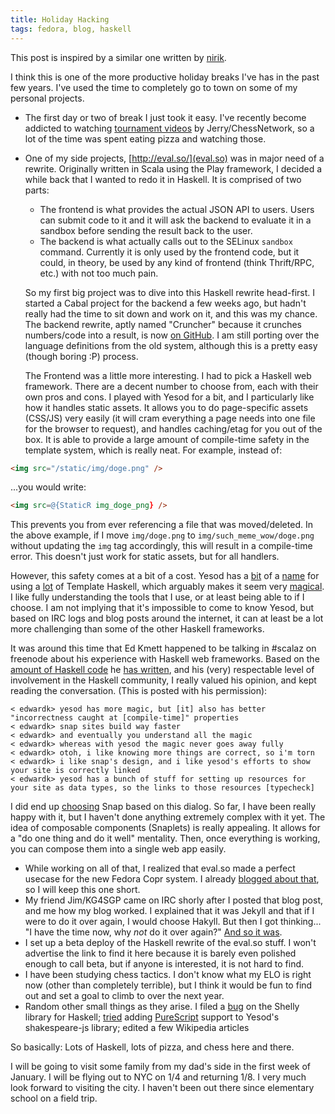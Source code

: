 ```yaml
---
title: Holiday Hacking
tags: fedora, blog, haskell
---
```


This post is inspired by a similar one written by
[nirik](http://www.scrye.com/wordpress/nirik/2013/12/28/holiday-geeking-so-far/).

I think this is one of the more productive holiday breaks I've has in the past
few years. I've used the time to completely go to town on some of my personal
projects.

- The first day or two of break I just took it easy. I've recently become
  addicted to watching
  [tournament videos](https://www.youtube.com/playlist?list=PL8702A0B148E81034)
  by Jerry/ChessNetwork, so a lot of the time was spent eating pizza and
  watching those.
- One of my side projects, [http://eval.so/](eval.so) was in major need of a
  rewrite. Originally written in Scala using the Play framework, I decided a
  while back that I wanted to redo it in Haskell. It is comprised of two parts:
    - The frontend is what provides the actual JSON API to users. Users can
      submit code to it and it will ask the backend to evaluate it in a sandbox
      before sending the result back to the user.
    - The backend is what actually calls out to the SELinux `sandbox` command.
      Currently it is only used by the frontend code, but it could, in theory,
      be used by any kind of frontend (think Thrift/RPC, etc.) with not too
      much pain.

  So my first big project was to dive into this Haskell rewrite head-first. I
  started a Cabal project for the backend a few weeks ago, but hadn't really
  had the time to sit down and work on it, and this was my chance. The backend
  rewrite, aptly named "Cruncher" because it crunches numbers/code into a
  result, is now [on GitHub](https://github.com/eval-so/cruncher). I am still
  porting over the language definitions from the old system, although this is
  a pretty easy (though boring :P) process.

  The Frontend was a little more interesting. I had to pick a Haskell web
  framework. There are a decent number to choose from, each with their own
  pros and cons. I played with Yesod for a bit, and I particularly like how it
  handles static assets. It allows you to do page-specific assets (CSS/JS) very
  easily (it will cram everything a page needs into one file for the browser to
  request), and handles caching/etag for you out of the box. It is able to
  provide a large amount of compile-time safety in the template system, which
  is really neat. For example, instead of:

```html
<img src="/static/img/doge.png" />
```

  ...you would write:

```html
<img src=@{StaticR img_doge_png} />
```

  This prevents you from ever referencing a file that was moved/deleted. In the
  above example, if I move `img/doge.png` to `img/such_meme_wow/doge.png`
  without updating the `img` tag accordingly, this will result in a compile-time
  error. This doesn't just work for static assets, but for all handlers.

  However, this safety comes at a bit of a cost. Yesod has a
  [bit](http://stackoverflow.com/questions/5645168/comparing-haskells-snap-and-yesod-web-frameworks)
  of a [name](https://github.com/yesodweb/yesod/wiki/Too-much-Template-Haskell%3F)
  for using a [lot](http://stackoverflow.com/questions/11884455/how-to-learn-a-new-library-framework-in-haskell/11885197#11885197)
  of Template Haskell, which arguably makes it seem very
  [magical](http://www.djangopony.com/). I like fully understanding the
  tools that I use, or at least being able to if I choose. I am not implying
  that it's impossible to come to know Yesod, but based on IRC logs and blog
  posts around the internet, it can at least be a lot more challenging than
  some of the other Haskell frameworks.

  It was around this time that Ed Kmett happened to be talking in #scalaz on
  freenode about his experience with Haskell web frameworks. Based on the
  [amount of Haskell code](http://hackage.haskell.org/user/EdwardKmett) he
  [has written](https://www.quora.com/Reviews-of-Haskell/review/Edward-Kmett),
  and his (very) respectable level of involvement in the Haskell community, I
  really valued his opinion, and kept reading the conversation. (This is posted
  with his permission):

```irc
< edwardk> yesod has more magic, but [it] also has better "incorrectness caught at [compile-time]" properties
< edwardk> snap sites build way faster
< edwardk> and eventually you understand all the magic
< edwardk> whereas with yesod the magic never goes away fully
< edwardk> otoh, i like knowing more things are correct, so i'm torn
< edwardk> i like snap's design, and i like yesod's efforts to show your site is correctly linked
< edwardk> yesod has a bunch of stuff for setting up resources for your site as data types, so the links to those resources [typecheck]
```

  I did end up [choosing](https://github.com/eval-so/frontend3) Snap based on
  this dialog. So far, I have been really happy with it, but I haven't done
  anything extremely complex with it yet. The idea of composable components
  (Snaplets) is really appealing. It allows for a "do one thing and do it well"
  mentality. Then, once everything is working, you can compose them into a 
  single web app easily.

- While working on all of that, I realized that eval.so made a perfect usecase
  for the new Fedora Copr system. I already
  [blogged about that](http://elrod.me/posts/2013-12-28-fedora-coprs-and-eval-dot-so.html),
  so I will keep this one short.
- My friend Jim/KG4SGP came on IRC shorly after I posted that blog post, and
  me how my blog worked. I explained that it was Jekyll and that if I were to
  do it over again, I would choose Hakyll. But then I got thinking...
  "I have the time now, why *not* do it over again?"
  [And so it was](http://elrod.me/posts/2013-12-29-switching-to-hakyll.html).
- I set up a beta deploy of the Haskell rewrite of the eval.so stuff. I won't
  advertise the link to find it here because it is barely even polished enough
  to call beta, but if anyone is interested, it is not hard to find.
- I have been studying chess tactics. I don't know what my ELO is right now
  (other than completely terrible), but I think it would be fun to find out and
  set a goal to climb to over the next year.
- Random other small things as they arise. I filed a
  [bug](https://github.com/yesodweb/Shelly.hs/issues/47) on the Shelly library
  for Haskell; [tried](https://github.com/yesodweb/shakespeare/pull/118) adding
  [PureScript](https://github.com/paf31/purescript) support to Yesod's
  shakespeare-js library; edited a few Wikipedia articles

So basically: Lots of Haskell, lots of pizza, and chess here and there.

I will be going to visit some family from my dad's side in the first week of
January. I will be flying out to NYC on 1/4 and returning 1/8. I very much look
forward to visiting the city. I haven't been out there since elementary school
on a field trip.
